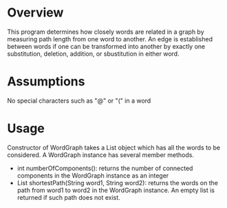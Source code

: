 # Overview
This program determines how closely words are related in a graph by measuring path length from one word to another.
An edge is established between words if one can be transformed into another by exactly one substitution, deletion, addition, or sbustitution in either word.
# Assumptions
No special characters such as "@" or "(" in a word
# Usage
Constructor of WordGraph takes a List<String> object which has all the words to be considered. A WordGraph instance has several member methods.
- int numberOfComponents(): returns the number of connected components in the WordGraph instance as an integer
- List<String> shortestPath(String word1, String word2): returns the words on the path from word1 to word2 in the WordGraph instance. An empty list is returned if such path does not exist.
